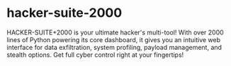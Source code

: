 # hacker-suite-2000
HACKER-SUITE+2000 is your ultimate hacker's multi-tool! With over 2000 lines of Python powering its core dashboard, it gives you an intuitive web interface for data exfiltration, system profiling, payload management, and stealth options. Get full cyber control right at your fingertips!
